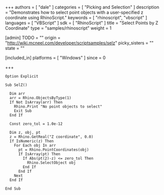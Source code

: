 +++
authors = [ "dale" ]
categories = [ "Picking and Selection" ]
description = "Demonstrates how to select point objects with a user-specified z coordinate using RhinoScript."
keywords = [ "rhinoscript", "vbscript" ]
languages = [ "VBScript" ]
sdk = [ "RhinoScript" ]
title = "Select Points by Z Coordinate"
type = "samples/rhinoscript"
weight = 1

[admin]
TODO = ""
origin = "http://wiki.mcneel.com/developer/scriptsamples/selz"
picky_sisters = ""
state = ""

[included_in]
platforms = [ "Windows" ]
since = 0

+++

```vbnet
Option Explicit

Sub SelZ()

  Dim arr
  arr = Rhino.ObjectsByType(1)
  If Not IsArray(arr) Then
    Rhino.Print "No point objects to select"
    Exit Sub
  End If

  Const zero_tol = 1.0e-12

  Dim z, obj, pt
  z = Rhino.GetReal("Z coordinate", 0.0)
  If IsNumeric(z) Then
    For Each obj In arr
      pt = Rhino.PointCoordinates(obj)
      If IsArray(pt) Then
        If Abs(pt(2)-z) <= zero_tol Then
          Rhino.SelectObject obj
        End If
      End If
    Next
  End If

End Sub
```
